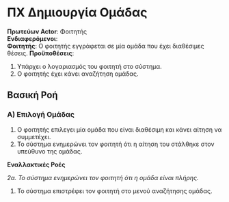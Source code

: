 # **ΠΧ Δημιουργία Ομάδας**

**Πρωτεύων Actor**: Φοιτητής   
**Ενδιαφερόμενοι**:    
**Φοιτητής**: Ο φοιτητής εγγράφεται σε μία ομάδα που έχει διαθέσιμες θέσεις.
**Προϋποθέσεις**:  
1. Υπάρχει ο λογαριασμός του φοιτητή στο σύστημα.
2. Ο φοιτητής έχει κάνει αναζήτηση ομάδας.

## Βασική Ροή

### Α) Επιλογή Ομάδας
1. Ο φοιτητής επιλεγει μία ομάδα που είναι διαθέσιμη και κάνει αίτηση να συμμετέχει.
2. Το σύστημα ενημερώνει τον φοιτητή ότι η αίτηση του στάλθηκε στον υπεύθυνο της ομάδας.

**Εναλλακτικές Ροές**

*2α. Το σύστημα ενημερώνει τον φοιτητή ότι η ομάδα είναι πλήρης.*
1. Το σύστημα επιστρέφει τον φοιτητή στο μενού αναζήτησης ομάδας.